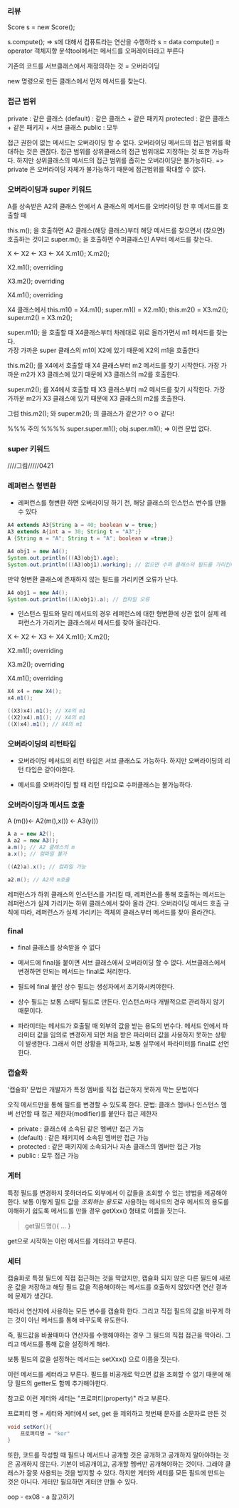 ### 리뷰

Score s = new Score();

s.compute(); => s에 대해서 컴퓨트라는 연산을 수행하라
s = data
compute() = operator
객체지향 분석tool에서는 메서드를 오퍼레이터라고 부른다

기존의 코드를 서브클래스에서 재정의하는 것 = 오버라이딩

new 명령으로 만든 클래스에서 먼저 메서드를 찾는다.

### 접근 범위
private      : 같은 클래스
(default)    : 같은 클래스 + 같은 패키지
protected    : 같은 클래스 + 같은 패키지 + 서브 클래스
public       : 모두

접근 권한이 없는 메서드는 오버라이딩 할 수 없다.
오버라이딩 메서드의 접근 범위를 확대하는 것은 괜찮다. 접근 범위를 상위클래스의 접근 범위대로 지정하는 것 또한 가능하다. 하지만 상위클래스의 메서드의 접근 범위를 좁히는 오버라이딩은 불가능하다.
=> private 은 오버라이딩 자체가 불가능하기 때문에 접근범위를 확대할 수 없다.

### 오버라이딩과 super 키워드
A를 상속받은 A2의 클래스 안에서
A 클래스의 메서드를 오버라이딩 한 후 메서드를 호출할 때

this.m(); 을 호출하면 A2 클래스(해당 클래스)부터 해당 메서드를 찾으면서 (찾으면) 호출하는 것이고
super.m(); 을 호출하면 수퍼클래스인 A부터 메서드를 찾는다. 

X <- X2 <- X3 <- X4
X.m1();
X.m2();

X2.m1(); overriding

X3.m2(); overriding

X4.m1(); overriding

X4 클래스에서 this.m1() = X4.m1();
              super.m1() = X2.m1();
              this.m2() = X3.m2();
              super.m2() = X3.m2();

super.m1(); 을 호출할 때 X4클래스부터 차례대로 위로 올라가면서 m1 메서드를 찾는다.  
가장 가까운 super 클래스의 m1이 X2에 있기 때문에 X2의 m1을 호출한다

this.m2(); 를 X4에서 호출할 때 X4 클래스부터 m2 메서드를 찾기 시작한다. 가장 가까운 m2가 X3 클래스에 있기 때문에 X3 클래스의 m2를 호출한다.

super.m2(); 를 X4에서 호출할 때 X3 클래스부터 m2 메서드를 찾기 시작한다. 가장 가까운 m2가 X3 클래스에 있기 때문에 X3 클래스의 m2를 호출한다.

그럼 this.m2(); 와 super.m2(); 의 클래스가 같은가? ㅇㅇ 같다!

%%% 주의 %%%%
super.super.m1(); 
obj.super.m1();
=> 이런 문법 없다.

### super 키워드 

////그림/////0421

### 레퍼런스 형변환
- 레퍼런스를 형변환 하면 오버라이딩 하기 전, 해당 클래스의 인스턴스 변수를 만들 수 있다
```java
A4 extends A3{String a = 40; boolean w = true;}
A3 extends A{int a = 30; String t = "A3";}
A {String n = "A"; String t = "A"; boolean w =true;}

A4 obj1 = new A4();
System.out.println(((A3)obj1).age);
System.out.println(((A3)obj1).working); // 없으면 수퍼 클래스의 필드를 가리킨다.
```

만약 형변환 클래스에 존재하지 않는 필드를 가리키면 오류가 난다.

```java
A4 obj1 = new A4();
System.out.println(((A)obj1).a); // 컴파일 오류
```

- 인스턴스 필드와 달리 메서드의 경우 레퍼런스에 대한 형변환에 상관 없이 실제 레퍼런스가 가리키는 클래스에서 메서드를 찾아 올라간다.

X <- X2 <- X3 <- X4
X.m1();
X.m2();

X2.m1(); overriding

X3.m2(); overriding

X4.m1(); overriding

```java
X4 x4 = new X4();
x4.m1();

((X3)x4).m1(); // X4의 m1
((X2)x4).m1(); // X4의 m1
((X)x4).m1(); // X4의 m1
```

### 오버라이딩의 리턴타입
- 오버라이딩 메서드의 리턴 타입은 서브 클래스도 가능하다. 하지만 오버라이딩의 리턴 타입은 같아야한다.

- 메서드를 오버라이딩 할 때 리턴 타입으로 수퍼클래스는 불가능하다.


### 오버라이딩과 메서드 호출
A (m())<- A2(m(),x()) <- A3(y())

```java
A a = new A2();
A a2 = new A3();
a.m(); // A2 클래스의 m
a.x(); // 컴파일 불가

((A2)a).x(); // 컴파일 가능 

a2.m(); // A2의 m호출

```
레퍼런스가 하위 클래스의 인스턴스를 가리킬 때, 레퍼런스를 통해 호출하는 메서드는 레퍼런스가 실제 가리키는 하위 클래스에서 찾아 올라 간다.
오버라이딩 메서드 호출 규칙에 따라, 레퍼런스가 실제 가리키는 객체의 클래스부터 메서드를 찾아 올라간다.

### final
- final 클래스를 상속받을 수 없다
- 메서드에 final을 붙이면 서브 클래스에서 오버라이딩 할 수 없다.
    서브클래스에서 변경하면 안되는 메서드는 final로 처리한다.

- 필드에 final 붙인 상수 필드는 생성자에서 초기화시켜야한다.
- 상수 필드는 보통 스태틱 필드로 만든다. 인스턴스마다 개별적으로 관리하지 않기 때문이다.
- 파라미터는 메서드가 호출될 때 외부의 값을 받는 용도의 변수다. 메서드 안에서 파라미터 값을 임의로 변경하게 되면 처음 받은 파라미터 값을 사용하지 못하는 상황이 발생한다. 그래서 이런 상황을 피하고자, 보통 실무에서 파라미터를 final로 선언한다.


### 캡슐화

'캡슐화' 문법은 개발자가 특정 멤버를 직접 접근하지 못하게 막는 문법이다

오직 메서드만을 통해 필드를 변경할 수 있도록 한다.
문법: 클래스 멤버나 인스턴스 멤버 선언할 때 접근 제한자(modifier)를 붙인다
접근 제한자 
- private : 클래스에 소속된 같은 멤버만 접근 가능
- (default) : 같은 패키지에 소속된 멤버만 접근 가능
- protected : 같은 패키지에 소속되거나 자손 클래스의 멤버만 접근 가능
- public : 모두 접근 가능

### 게터
특정 필드를 변경하지 못하더라도 외부에서 이 값들을 조회할 수 있는 방법을 제공해야한다. 보통 이렇게 필드 값을 *조회하는 용도*로 사용하는 메서드의 경우 메서드의 용도를 이해하기 쉽도록 메서드를 만들 경우 getXxx() 형태로 이름을 짓는다.

> get필드명(){ ... }

get으로 시작하는 이런 메서드를 게터라고 부른다.

### 세터
캡슐화로 특정 필드에 직접 접근하는 것을 막았지만, 캡슐화 되지 않은 다른 필드에 새로운 값을 저장하고 해당 필드 값을 적용해야하는 메서드를 호출하지 않았다면 연산 결과에 문제가 생긴다.

따라서 연산자에 사용하는 모든 변수를 캡슐화 한다.
그리고 직접 필드의 값을 바꾸게 하는 것이 아닌 메서드를 통해 바꾸도록 유도한다. 

즉, 필드값을 바꿀때마다 연산자를 수행해야하는 경우 그 필드의 직접 접근을 막아라. 그리고 메서드를 통해 값을 설정하게 해라.

보통 필드의 값을 설정하는 메서드는 setXxx() 으로 이름을 짓는다.

이런 메서드를 세터라고 부른다.
필드를 비공개로 막으면 값을 조회할 수 없기 때문에 해당 필드의 getter도 함께 추가해야한다. 

참고로 이런 게터와 세터는 "프로퍼티(property)" 라고 부른다.

프로퍼티 명 = 세터와 게터에서 set, get 을 제외하고 첫번째 문자를 소문자로 만든 것
```java
void setKor(){
    프로퍼티명 = "kor"
}
```
또한, 코드를 작성할 때 필드나 메서드나 공개할 것은 공개하고 공개하지 말아야하는 것은 공개하지 않는다. 기본이 비공개이고, 공개할 멤버만 공개해야하는 것이다. 그래야 클래스가 잘못 사용되는 것을 방지할 수 있다.
하지만 게터와 세터를 모든 필드에 만드는 것은 아니다. 게터만 필요하면 게터만 만들 수 있다.

oop - ex08 - a 참고하기





